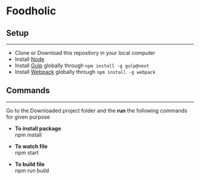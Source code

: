 # Foodholic

## Setup

---

- Clone or Download this repository in your local computer
- Install [Node](https://nodejs.org/)
- Install [Gulp](https://gulpjs.com/) globally through `npm install -g gulp@next`
- Install [Webpack](https://webpack.js.org/) globally through `npm install -g webpack`

## Commands

---

Go to the Downloaded project folder and the **run** the following commands for given purpose

- **To install package**  
  npm install

- **To watch file**  
  npm start

- **To build file**  
  npm run build
